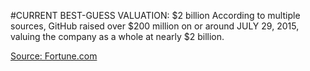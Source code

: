 #CURRENT BEST-GUESS VALUATION: $2 billion
According to multiple sources, GitHub raised over $200 million on or around JULY 29, 2015, valuing the company as a whole at nearly $2 billion.

[Source: Fortune.com](http://fortune.com/2015/07/29/github-raises-250-million-in-new-funding-now-valued-at-2-billion/)
